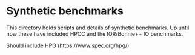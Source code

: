 # Synthetic benchmarks

This directory holds scripts and details of synthetic benchmarks.  Up until now these have included HPCC and the IOR/Bonnie++ IO benchmarks.

Should include HPG (https://www.spec.org/hpg/).
